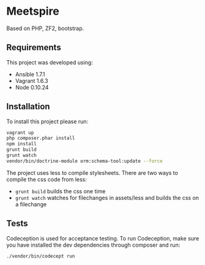 Meetspire
=========

Based on PHP, ZF2, bootstrap.

Requirements
-------------
This project was developed using:
* Ansible 1.7.1
* Vagrant 1.6.3
* Node 0.10.24

Installation
------------
To install this project please run:
```sh
vagrant up
php composer.phar install
npm install
grunt build
grunt watch
vendor/bin/doctrine-module orm:schema-tool:update --force
```

The project uses less to compile stylesheets. There are two ways to compile the css code from less:
* `grunt build` builds the css one time
* `grunt watch` watches for filechanges in assets/less and builds the css on a filechange

Tests
------------
Codeception is used for acceptance testing. To run Codeception, make sure you have installed the dev dependencies
through composer and run:
```sh
./vendor/bin/codecept run
```